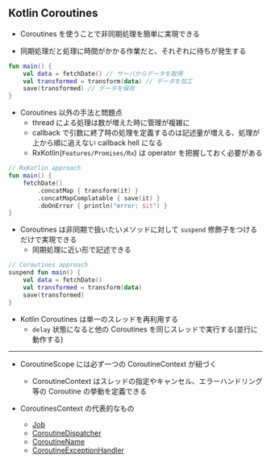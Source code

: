 ## Kotlin Coroutines


- Coroutines を使うことで非同期処理を簡単に実現できる

- 同期処理だと処理に時間がかかる作業だと、それぞれに待ちが発生する

```kotlin
fun main() {
    val data = fetchDate() // サーバからデータを取得
    val transformed = transform(data) // データを加工
    save(transformed) // データを保存
}
```

- Coroutines 以外の手法と問題点
  - thread による処理は数が増えた時に管理が複雑に
  - callback で引数に終了時の処理を定義するのは記述量が増える、処理が上から順に追えない callback hell になる
  - RxKotlin(`Features/Promises/Rx`) は operator を把握しておく必要がある

```kotlin
// RxKotlin approach
fun main() {
    fetchDate()
        .concatMap { transform(it) }
        .concatMapComplatable { save(it) }
        .doOnError { println("error: $it") }
}
```

- Coroutines は非同期で扱いたいメソッドに対して `suspend` 修飾子をつけるだけで実現できる
  - 同期処理に近い形で記述できる

```kotlin
// Coroutines approach
suspend fun main() {
    val data = fetchDate()
    val transformed = transform(data)
    save(transformed)
}
```

- Kotlin Coroutines は単一のスレッドを再利用する
  - `delay` 状態になると他の Coroutines を同じスレッドで実行する(並行に動作する)

---

- CoroutineScope には必ず一つの CoroutineContext が紐づく
  - CoroutineContext はスレッドの指定やキャンセル、エラーハンドリング等の Coroutine の挙動を定義できる

- CoroutinesContext の代表的なもの
  - [Job](./JobSample.kt)
  - [CoroutineDispatcher](./DispatcherSample.kt)
  - [CoroutineName](./DispatcherSample.kt)
  - [CoroutineExceptionHandler](./DispatcherSample.kt)
